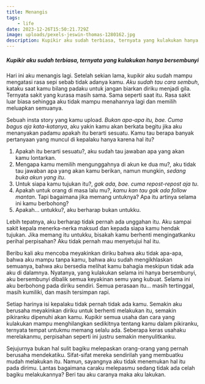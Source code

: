 ```yaml
---
title: Menangis
tags: 
    - life
date: 2023-12-26T15:50:21.729Z
image: uploads/pexels-jeswin-thomas-1280162.jpg
description: K﻿upikir aku sudah terbiasa, ternyata yang kulakukan hanya bersembunyi
---
```

##### K﻿upikir aku sudah terbiasa, ternyata yang kulakukan hanya bersembunyi

H﻿ari ini aku menangis lagi. Setelah sekian lama, kupikir aku sudah mampu mengatasi rasa sepi sebab tidak adanya kamu. *Aku sudah tau cara sembuh*, kataku saat kamu bilang padaku untuk jangan biarkan diriku menjadi gila. Ternyata sakit yang kurasa masih sama. Sama seperti saat itu. Rasa sakit luar biasa sehingga aku tidak mampu menahannya lagi dan memilih meluapkan semuanya. 

S﻿ebuah insta story yang kamu upload. *Bukan apa-apa itu, bae. Cuma bagus aja kata-katanya*, aku yakin kamu akan berkata begitu jika aku menanyakan padamu apakah itu berarti sesuatu. Kamu tau berapa banyak pertanyaan yang muncul di kepalaku hanya karena hal itu?

1. A﻿pakah itu berarti sesuatu?, aku sudah tau jawaban apa yang akan kamu lontarkan.
2. M﻿engapa kamu memilih mengunggahnya di akun ke dua mu?*,* aku tidak tau jawaban apa yang akan kamu berikan, namun mungkin, *sedang buka akun yang itu*.
3. U﻿ntuk siapa kamu tujukan itu?, *gak ada, bae. cuma repost-repost aja tu*.
4. A﻿pakah untuk orang di masa lalu mu?, *kamu kan tau gak ada follow mantan*. Tapi bagaimana jika memang untuknya? Apa itu artinya selama ini kamu berbohong? 
5. A﻿pakah... untukku?, aku berharap bukan untukku.

Lebih tepatnya, aku berharap tidak pernah ada unggahan itu. Aku sampai sakit kepala menerka-nerka maksud dan kepada siapa kamu hendak tujukan. Jika memang itu untukku, bisakah kamu berhenti mengingatkanku perihal perpisahan? Aku tidak pernah mau menyetujui hal itu.  

B﻿eribu kali aku mencoba meyakinkan diriku bahwa aku tidak apa-apa, bahwa aku mampu tanpa kamu, bahwa aku sudah mengikhlaskan semuanya, bahwa aku bersedia melihat kamu bahagia meskipun tidak ada aku di dalamnya. Nyatanya, yang kulakukan selama ini hanya bersembunyi, aku bersembunyi dibalik semua keyakinan semu yang kubuat. Selama ini aku berbohong pada diriku sendiri. Semua perasaan itu... masih tertinggal, masih kumiliki, dan masih tersimpan rapi. 

S﻿etiap harinya isi kepalaku tidak pernah tidak ada kamu. Semakin aku berusaha meyakinkan diriku untuk berhenti melakukan itu, semakin pikiranku dipenuhi akan kamu. Kupikir semua usaha dan cara yang kulakukan mampu menghilangkan sedikitnya tentang kamu dalam pikiranku, ternyata tempat untukmu memang selalu ada. Seberapa keras usahaku merelakanmu, perpisahan seperti ini justru semakin menyulitkanku. 

S﻿ejujurnya bukan hal sulit bagiku melepaskan orang-orang yang pernah berusaha mendekatiku. Sifat-sifat mereka sendirilah yang membuatku mudah melakukan itu. Namun, sayangnya aku tidak menemukan hal itu pada dirimu. Lantas bagaimana caraku melepasmu sedang tidak ada celah bagiku melakukannya? Beri tau aku caranya maka aku lakukan.